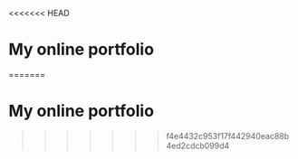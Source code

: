 <<<<<<< HEAD
# My online portfolio
=======
# My online portfolio
>>>>>>> f4e4432c953f17f442940eac88b4ed2cdcb099d4
